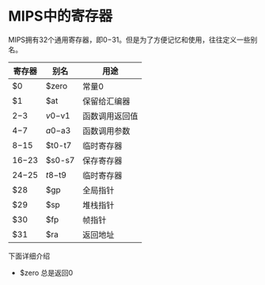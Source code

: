 # MIPS中的寄存器

MIPS拥有32个通用寄存器，即$0-$31。但是为了方便记忆和使用，往往定义一些别名。

| 寄存器    | 别名      | 用途          |
| --------  | --------  | ------------  |
| $0        | $zero     | 常量0         |
| $1        | $at       | 保留给汇编器  |
| $2-$3     | $v0-$v1   | 函数调用返回值|
| $4-$7     | $a0-$a3   | 函数调用参数  |
| $8-$15    | $t0-t7    | 临时寄存器    |
| $16-$23   | $s0-s7    | 保存寄存器    |
| $24-$25   | $t8-$t9   | 临时寄存器    |
| $28       | $gp       | 全局指针      |
| $29       | $sp       | 堆栈指针      |
| $30       | $fp       | 帧指针        |
| $31       | $ra       | 返回地址      |

下面详细介绍

- $zero 总是返回0